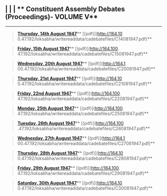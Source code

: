 |  |  |  ** **Constituent Assembly Debates (Proceedings)-** VOLUME V**  
---  
  
* * *

> [**Thursday, 14th August 1947**](C14081947.html)**     [(pdf)](http://164.10
0.47.192/loksabha/writereaddata/cadebatefiles/C14081947.pdf)**

>

> [**Friday, 15th August 1947**](C15081947.html)**     [(pdf)](http://164.100.
47.192/loksabha/writereaddata/cadebatefiles/C15081947.pdf)**

>

> [**Wednesday, 20th August 1947**](C20081947.html)**     [(pdf)](http://164.1
00.47.192/loksabha/writereaddata/cadebatefiles/C20081947.pdf)**

>

> [**Thursday, 21st August 1947**](C21081947.html)**     [(pdf)](http://164.10
0.47.192/loksabha/writereaddata/cadebatefiles/C21081947.pdf)**

>

> [**Friday, 22nd August 1947**](C22081947.html)**     [(pdf)](http://164.100.
47.192/loksabha/writereaddata/cadebatefiles/C22081947.pdf)**

>

> [**Monday, 25th August 1947**](C25081947.html)**     [(pdf)](http://164.100.
47.192/loksabha/writereaddata/cadebatefiles/C25081947.pdf)**

>

> [**Tuesday, 26th August 1947**](C26081947.html)**     [(pdf)](http://164.100
.47.192/loksabha/writereaddata/cadebatefiles/C26081947.pdf)**

>

> [**Wednesday, 27th August 1947**](C27081947.html)**     [(pdf)](http://164.1
00.47.192/loksabha/writereaddata/cadebatefiles/C27081947.pdf)**

>

> [**Thursday, 28th August 1947**](C28081947.html)**     [(pdf)](http://164.10
0.47.192/loksabha/writereaddata/cadebatefiles/C28081947.pdf)**

>

> [**Friday, 29th August 1947**](C29081947.html)**     [(pdf)](http://164.100.
47.192/loksabha/writereaddata/cadebatefiles/C29081947.pdf)**

>

> [**Saturday, 30th August 1947**](C30081947.html)**     [(pdf)](http://164.10
0.47.192/loksabha/writereaddata/cadebatefiles/C30081947.pdf)**

